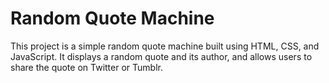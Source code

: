 # Random Quote Machine

This project is a simple random quote machine built using HTML, CSS, and JavaScript. It displays a random quote and its author, and allows users to share the quote on Twitter or Tumblr.
